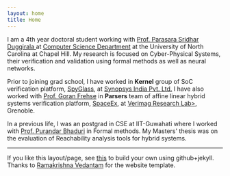 ```yaml
---
layout: home
title: Home
---
```


I am a 4th year doctoral student working with <a href= 'https://www.cs.unc.edu/~psd/'> Prof. Parasara Sridhar Duggirala </a> at <a href = 'https://cs.unc.edu/'>Computer Science Department</a> at the University of North Carolina at Chapel Hill. My research	is focused on Cyber-Physical Systems, their verification and validation using formal methods as well as neural networks.
   
Prior to joining grad school, I have worked in <b>Kernel</b> group of SoC verification platform, <a href="https://www.synopsys.com/verification/static-and-formal-verification/spyglass.html">SpyGlass</a>, at <a href="https://www.synopsys.com/">Synopsys India Pvt. Ltd.</a> I have also worked with <a href="https://sites.google.com/site/frehseg/">Prof. Goran Frehse</a> in <b>Parsers</b> team of affine linear hybrid systems verification platform, <a href="http://spaceex.imag.fr/">SpaceEx</a>, at <a href="https://www-verimag.imag.fr/">Verimag Research Lab></a>, Grenoble.

In a previous life, I was an postgrad in CSE at IIT-Guwahati where I worked with <a href='https://www.iitg.ac.in/pbhaduri/'>Prof. Purandar Bhaduri</a> in Formal methods. My Masters' thesis was on the evaluation of Reachability analysis tools for hybrid systems.

<hr/>

If you like this layout/page, see <a href='demo-post'>this</a> to build your own using github+jekyll. Thanks to <a href="https://github.com/vrama91/vrama91.github.io">Ramakrishna Vedantam</a> for the website template.

<!---https://github.com/mavroudisv/plain-academic--->
